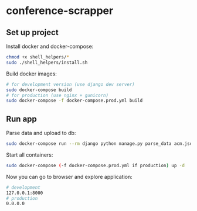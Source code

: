 # conference-scrapper

## Set up project
Install docker and docker-compose:
```bash
chmod +x shell_helpers/*
sudo ./shell_helpers/install.sh
```
Build docker images:
```bash
# for development version (use django dev server)
sudo docker-compose build
# for production (use nginx + gunicorn)
sudo docker-compose -f docker-compose.prod.yml build
```

## Run app
Parse data and upload to db:
```bash
sudo docker-compose run --rm django python manage.py parse_data acm.json wikicfp.json
```
Start all containers:
```bash
sudo docker-compose (-f docker-compose.prod.yml if production) up -d
```
Now you can go to browser and explore application:
```bash
# development
127.0.0.1:8000
# production
0.0.0.0
```
